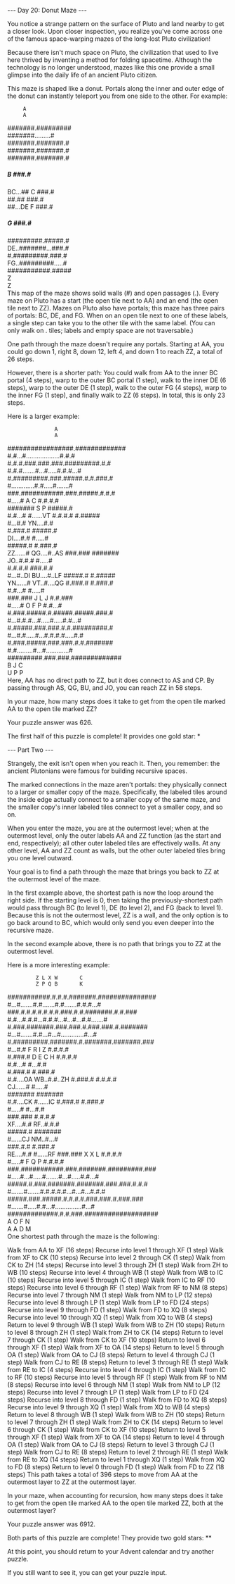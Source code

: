 --- Day 20: Donut Maze ---

You notice a strange pattern on the surface of Pluto and land nearby to get a closer look. Upon closer inspection, you realize you've come across one of the famous space-warping mazes of the long-lost Pluto civilization!

Because there isn't much space on Pluto, the civilization that used to live here thrived by inventing a method for folding spacetime. Although the technology is no longer understood, mazes like this one provide a small glimpse into the daily life of an ancient Pluto citizen.

This maze is shaped like a donut. Portals along the inner and outer edge of the donut can instantly teleport you from one side to the other. For example:

         A           
         A           
  #######.#########  
  #######.........#  
  #######.#######.#  
  #######.#######.#  
  #######.#######.#  
  #####  B    ###.#  
BC...##  C    ###.#  
  ##.##       ###.#  
  ##...DE  F  ###.#  
  #####    G  ###.#  
  #########.#####.#  
DE..#######...###.#  
  #.#########.###.#  
FG..#########.....#  
  ###########.#####  
             Z       
             Z       
This map of the maze shows solid walls (#) and open passages (.). Every maze on Pluto has a start (the open tile next to AA) and an end (the open tile next to ZZ). Mazes on Pluto also have portals; this maze has three pairs of portals: BC, DE, and FG. When on an open tile next to one of these labels, a single step can take you to the other tile with the same label. (You can only walk on . tiles; labels and empty space are not traversable.)

One path through the maze doesn't require any portals. Starting at AA, you could go down 1, right 8, down 12, left 4, and down 1 to reach ZZ, a total of 26 steps.

However, there is a shorter path: You could walk from AA to the inner BC portal (4 steps), warp to the outer BC portal (1 step), walk to the inner DE (6 steps), warp to the outer DE (1 step), walk to the outer FG (4 steps), warp to the inner FG (1 step), and finally walk to ZZ (6 steps). In total, this is only 23 steps.

Here is a larger example:

                   A               
                   A               
  #################.#############  
  #.#...#...................#.#.#  
  #.#.#.###.###.###.#########.#.#  
  #.#.#.......#...#.....#.#.#...#  
  #.#########.###.#####.#.#.###.#  
  #.............#.#.....#.......#  
  ###.###########.###.#####.#.#.#  
  #.....#        A   C    #.#.#.#  
  #######        S   P    #####.#  
  #.#...#                 #......VT
  #.#.#.#                 #.#####  
  #...#.#               YN....#.#  
  #.###.#                 #####.#  
DI....#.#                 #.....#  
  #####.#                 #.###.#  
ZZ......#               QG....#..AS
  ###.###                 #######  
JO..#.#.#                 #.....#  
  #.#.#.#                 ###.#.#  
  #...#..DI             BU....#..LF
  #####.#                 #.#####  
YN......#               VT..#....QG
  #.###.#                 #.###.#  
  #.#...#                 #.....#  
  ###.###    J L     J    #.#.###  
  #.....#    O F     P    #.#...#  
  #.###.#####.#.#####.#####.###.#  
  #...#.#.#...#.....#.....#.#...#  
  #.#####.###.###.#.#.#########.#  
  #...#.#.....#...#.#.#.#.....#.#  
  #.###.#####.###.###.#.#.#######  
  #.#.........#...#.............#  
  #########.###.###.#############  
           B   J   C               
           U   P   P               
Here, AA has no direct path to ZZ, but it does connect to AS and CP. By passing through AS, QG, BU, and JO, you can reach ZZ in 58 steps.

In your maze, how many steps does it take to get from the open tile marked AA to the open tile marked ZZ?

Your puzzle answer was 626.

The first half of this puzzle is complete! It provides one gold star: *

--- Part Two ---

Strangely, the exit isn't open when you reach it. Then, you remember: the ancient Plutonians were famous for building recursive spaces.

The marked connections in the maze aren't portals: they physically connect to a larger or smaller copy of the maze. Specifically, the labeled tiles around the inside edge actually connect to a smaller copy of the same maze, and the smaller copy's inner labeled tiles connect to yet a smaller copy, and so on.

When you enter the maze, you are at the outermost level; when at the outermost level, only the outer labels AA and ZZ function (as the start and end, respectively); all other outer labeled tiles are effectively walls. At any other level, AA and ZZ count as walls, but the other outer labeled tiles bring you one level outward.

Your goal is to find a path through the maze that brings you back to ZZ at the outermost level of the maze.

In the first example above, the shortest path is now the loop around the right side. If the starting level is 0, then taking the previously-shortest path would pass through BC (to level 1), DE (to level 2), and FG (back to level 1). Because this is not the outermost level, ZZ is a wall, and the only option is to go back around to BC, which would only send you even deeper into the recursive maze.

In the second example above, there is no path that brings you to ZZ at the outermost level.

Here is a more interesting example:

             Z L X W       C                 
             Z P Q B       K                 
  ###########.#.#.#.#######.###############  
  #...#.......#.#.......#.#.......#.#.#...#  
  ###.#.#.#.#.#.#.#.###.#.#.#######.#.#.###  
  #.#...#.#.#...#.#.#...#...#...#.#.......#  
  #.###.#######.###.###.#.###.###.#.#######  
  #...#.......#.#...#...#.............#...#  
  #.#########.#######.#.#######.#######.###  
  #...#.#    F       R I       Z    #.#.#.#  
  #.###.#    D       E C       H    #.#.#.#  
  #.#...#                           #...#.#  
  #.###.#                           #.###.#  
  #.#....OA                       WB..#.#..ZH
  #.###.#                           #.#.#.#  
CJ......#                           #.....#  
  #######                           #######  
  #.#....CK                         #......IC
  #.###.#                           #.###.#  
  #.....#                           #...#.#  
  ###.###                           #.#.#.#  
XF....#.#                         RF..#.#.#  
  #####.#                           #######  
  #......CJ                       NM..#...#  
  ###.#.#                           #.###.#  
RE....#.#                           #......RF
  ###.###        X   X       L      #.#.#.#  
  #.....#        F   Q       P      #.#.#.#  
  ###.###########.###.#######.#########.###  
  #.....#...#.....#.......#...#.....#.#...#  
  #####.#.###.#######.#######.###.###.#.#.#  
  #.......#.......#.#.#.#.#...#...#...#.#.#  
  #####.###.#####.#.#.#.#.###.###.#.###.###  
  #.......#.....#.#...#...............#...#  
  #############.#.#.###.###################  
               A O F   N                     
               A A D   M                     
One shortest path through the maze is the following:

Walk from AA to XF (16 steps)
Recurse into level 1 through XF (1 step)
Walk from XF to CK (10 steps)
Recurse into level 2 through CK (1 step)
Walk from CK to ZH (14 steps)
Recurse into level 3 through ZH (1 step)
Walk from ZH to WB (10 steps)
Recurse into level 4 through WB (1 step)
Walk from WB to IC (10 steps)
Recurse into level 5 through IC (1 step)
Walk from IC to RF (10 steps)
Recurse into level 6 through RF (1 step)
Walk from RF to NM (8 steps)
Recurse into level 7 through NM (1 step)
Walk from NM to LP (12 steps)
Recurse into level 8 through LP (1 step)
Walk from LP to FD (24 steps)
Recurse into level 9 through FD (1 step)
Walk from FD to XQ (8 steps)
Recurse into level 10 through XQ (1 step)
Walk from XQ to WB (4 steps)
Return to level 9 through WB (1 step)
Walk from WB to ZH (10 steps)
Return to level 8 through ZH (1 step)
Walk from ZH to CK (14 steps)
Return to level 7 through CK (1 step)
Walk from CK to XF (10 steps)
Return to level 6 through XF (1 step)
Walk from XF to OA (14 steps)
Return to level 5 through OA (1 step)
Walk from OA to CJ (8 steps)
Return to level 4 through CJ (1 step)
Walk from CJ to RE (8 steps)
Return to level 3 through RE (1 step)
Walk from RE to IC (4 steps)
Recurse into level 4 through IC (1 step)
Walk from IC to RF (10 steps)
Recurse into level 5 through RF (1 step)
Walk from RF to NM (8 steps)
Recurse into level 6 through NM (1 step)
Walk from NM to LP (12 steps)
Recurse into level 7 through LP (1 step)
Walk from LP to FD (24 steps)
Recurse into level 8 through FD (1 step)
Walk from FD to XQ (8 steps)
Recurse into level 9 through XQ (1 step)
Walk from XQ to WB (4 steps)
Return to level 8 through WB (1 step)
Walk from WB to ZH (10 steps)
Return to level 7 through ZH (1 step)
Walk from ZH to CK (14 steps)
Return to level 6 through CK (1 step)
Walk from CK to XF (10 steps)
Return to level 5 through XF (1 step)
Walk from XF to OA (14 steps)
Return to level 4 through OA (1 step)
Walk from OA to CJ (8 steps)
Return to level 3 through CJ (1 step)
Walk from CJ to RE (8 steps)
Return to level 2 through RE (1 step)
Walk from RE to XQ (14 steps)
Return to level 1 through XQ (1 step)
Walk from XQ to FD (8 steps)
Return to level 0 through FD (1 step)
Walk from FD to ZZ (18 steps)
This path takes a total of 396 steps to move from AA at the outermost layer to ZZ at the outermost layer.

In your maze, when accounting for recursion, how many steps does it take to get from the open tile marked AA to the open tile marked ZZ, both at the outermost layer?

Your puzzle answer was 6912.

Both parts of this puzzle are complete! They provide two gold stars: **

At this point, you should return to your Advent calendar and try another puzzle.

If you still want to see it, you can get your puzzle input.
